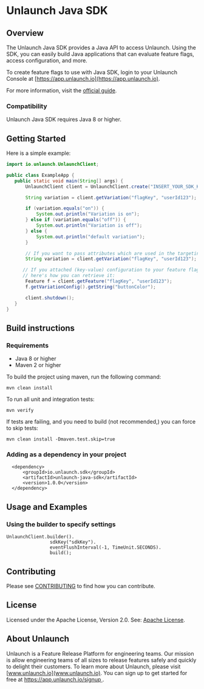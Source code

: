 # Unlaunch Java SDK

## Overview
The Unlaunch Java SDK provides a Java API to access Unlaunch. Using the SDK, you can easily build Java applications that can evaluate feature flags, access configuration, and more.

To create feature flags to use with Java SDK, login to your Unlaunch Console at [https://app.unlaunch.io](https://app.unlaunch.io).

For more information, visit the [official guide](https://docs.unlaunch.io/docs/sdks/java-sdk).

### Compatibility
Unlaunch Java SDK requires Java 8 or higher.

## Getting Started
Here is a simple example:

```java
import io.unlaunch.UnlaunchClient;

public class ExampleApp { 
   public static void main(String[] args) {
       UnlaunchClient client = UnlaunchClient.create("INSERT_YOUR_SDK_KEY");

       String variation = client.getVariation("flagKey", "userId123");

       if (variation.equals("on")) {
           System.out.println("Variation is on");
       } else if (variation.equals("off")) {
           System.out.println("Variation is off");
       } else {
           System.out.println("default variation");
       }

       // If you want to pass attributes which are used in the targeting rules
       String variation = client.getVariation("flagKey", "userId123");

      // If you attached (key-value) configuration to your feature flag variations, 
      // here's how you can retrieve it:
       Feature f = client.getFeature("flagKey", "userId123");
       f.getVariationConfig().getString("buttonColor");

       client.shutdown();
   }
}
```

## Build instructions

### Requirements
- Java 8 or higher
- Maven 2 or higher

To build the project using maven, run the following command:
```$xslt
mvn clean install 
```
To run all unit and integration tests:
```$xslt
mvn verify
```

If tests are failing, and you need to build (not recommended,) you can force to skip tests:
```$xslt
mvn clean install -Dmaven.test.skip=true
```

### Adding as a dependency in your project
```$xslt
  <dependency>
      <groupId>io.unlaunch.sdk</groupId>
      <artifactId>unlaunch-java-sdk</artifactId>
      <version>1.0.0</version>
  </dependency>
```

## Usage and Examples

### Using the builder to specify settings

```$xslt
UnlaunchClient.builder().
                sdkKey("sdkKey").
                eventFlushInterval(-1, TimeUnit.SECONDS).
                build();
```

## Contributing
Please see [CONTRIBUTING](CONTRIBUTING.md) to find how you can contribute.

## License
Licensed under the Apache License, Version 2.0. See: [Apache License](LICENSE.md).

## About Unlaunch
Unlaunch is a Feature Release Platform for engineering teams. Our mission is allow engineering teams of all
 sizes to release features safely and quickly to delight their customers. To learn more about Unlaunch, please visit
  [www.unlaunch.io](www.unlaunch.io). You can sign up to get started for free at [https://app.unlaunch.io/signup
  ](https://app.unlaunch.io/signup).
